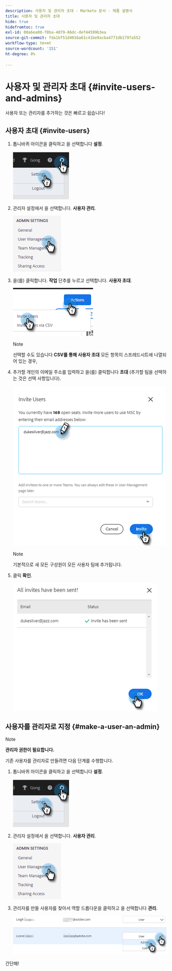 ```yaml
---
description: 사용자 및 관리자 초대 - Marketo 문서 - 제품 설명서
title: 사용자 및 관리자 초대
hide: true
hidefromtoc: true
exl-id: 00a6ea00-f8ba-4079-86dc-def44599b3ea
source-git-commit: fda1bf51d4016a61c41be9acba4771db1797a552
workflow-type: tm+mt
source-wordcount: '151'
ht-degree: 0%

---
```


# 사용자 및 관리자 초대 {#invite-users-and-admins}

사용자 또는 관리자를 추가하는 것은 빠르고 쉽습니다!

## 사용자 초대 {#invite-users}

1. 톱니바퀴 아이콘을 클릭하고 을 선택합니다 **설정**.

   ![](assets/invite-users-and-admins-1.png)

1. 관리자 설정에서 을 선택합니다. **사용자 관리**.

   ![](assets/invite-users-and-admins-2.png)

1. 을(를) 클릭합니다. **작업** 단추를 누르고 선택합니다. **사용자 초대**.

   ![](assets/invite-users-and-admins-3.png)

   >[!NOTE]
   >
   >선택할 수도 있습니다 **CSV를 통해 사용자 초대** 모든 항목이 스프레드시트에 나열되어 있는 경우,

1. 추가할 개인의 이메일 주소를 입력하고 을(를) 클릭합니다 **초대** (추가할 팀을 선택하는 것은 선택 사항입니다).

   ![](assets/invite-users-and-admins-4.png)

   >[!NOTE]
   >
   >기본적으로 새 모든 구성원이 모든 사용자 팀에 추가됩니다.

1. 클릭 **확인**.

   ![](assets/invite-users-and-admins-5.png)

## 사용자를 관리자로 지정 {#make-a-user-an-admin}

>[!NOTE]
>
>**관리자 권한이 필요합니다.**

기존 사용자를 관리자로 만들려면 다음 단계를 수행합니다.

1. 톱니바퀴 아이콘을 클릭하고 을 선택합니다 **설정**.

   ![](assets/invite-users-and-admins-6.png)

1. 관리자 설정에서 을 선택합니다. **사용자 관리**.

   ![](assets/invite-users-and-admins-7.png)

1. 관리자를 만들 사용자를 찾아서 역할 드롭다운을 클릭하고 을 선택합니다 **관리**.

   ![](assets/invite-users-and-admins-8.png)

간단해!
